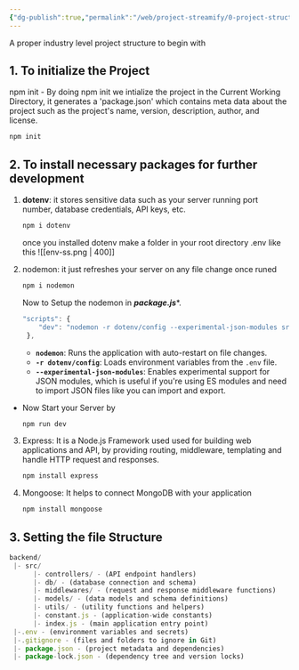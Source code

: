 ```yaml
---
{"dg-publish":true,"permalink":"/web/project-streamify/0-project-structure/","tags":["Streamify"],"created":"2024-11-07T20:16:32.174+05:30"}
---
```



A proper industry level project structure to begin with 

## 1. To initialize the Project
npm init - By doing npm init we intialize the project in the Current Working Directory, it generates a 'package.json' which contains meta data about the project such as the project's name, version, description, author, and license.
```cmd 
npm init 
```

## 2. To install necessary packages for further development
1. **dotenv**: it stores sensitive data such as your server running port number, database credentials, API keys, etc.
	```cmd
	npm i dotenv
	```
	
	once you installed dotenv make a folder in your root directory .env like this 
	![[env-ss.png \| 400]]

2. nodemon: it just refreshes your server on any file change once runed
	```cmd
	npm i nodemon
	```
	Now to Setup the nodemon in ***package.js****.
	```js
	"scripts": {
	    "dev": "nodemon -r dotenv/config --experimental-json-modules src/index.js"
	 },
	```
	- **`nodemon`**: Runs the application with auto-restart on file changes.
	- **`-r dotenv/config`**: Loads environment variables from the `.env` file.
	- **`--experimental-json-modules`**: Enables experimental support for JSON modules, which is useful if you're using ES modules and need to import JSON files like you can import and export.
- Now Start your Server by 
	```cmd 
	npm run dev
	```

3. Express: It is a Node.js Framework used used for building web applications and API, by providing routing, middleware, templating and handle HTTP request and responses.
	```cmd
	npm install express
	```

4. Mongoose: It helps to connect MongoDB with your application 
	```cmd
	npm install mongoose
	```

## 3. Setting the file Structure

```js
backend/
 |- src/
	  |- controllers/ - (API endpoint handlers)
	  |- db/ - (database connection and schema)
	  |- middlewares/ - (request and response middleware functions)
	  |- models/ - (data models and schema definitions)
	  |- utils/ - (utility functions and helpers)
	  |- constant.js - (application-wide constants)
	  |- index.js - (main application entry point)
 |-.env - (environment variables and secrets)
 |-.gitignore - (files and folders to ignore in Git)
 |- package.json - (project metadata and dependencies)
 |- package-lock.json - (dependency tree and version locks)
 ```

